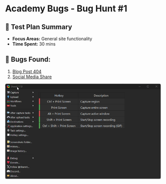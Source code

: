 # Academy Bugs - Bug Hunt #1

## 🎯 Test Plan Summary
- **Focus Areas:** General site functionality  
- **Time Spent:** 30 mins  

## 🐞 Bugs Found:
1. [Blog Post 404](https://github.com/bunsonh/qa-learning-path/blob/main/Bug-Hunt-1/bugs/blog-post-404.md)
2. [Social Media Share](https://github.com/bunsonh/qa-learning-path/blob/main/Bug-Hunt-1/bugs/social-media-share.md)


![alt text](ShareX_p0dAkM4dbe.gif)